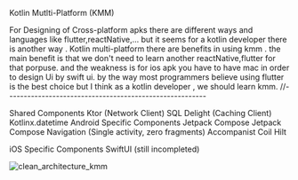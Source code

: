 Kotlin Mutlti-Platform (KMM)

For Designing of Cross-platform apks there are different ways and languages like flutter,reactNative,...
but it seems for a kotlin developer there is another way . Kotlin multi-platform
there are benefits in using kmm . the main benefit is that we don't need to learn another reactNative,flutter for that porpuse.
and the weakness is for ios apk you have to have mac in order to design Ui by swift ui.
by the way most programmers believe using flutter is the best choice but I think as a kotlin developer , we should learn kmm.
//--------------------------------------------------------

Shared Components
Ktor (Network Client)
SQL Delight (Caching Client)
Kotlinx.datetime
Android Specific Components
Jetpack Compose
Jetpack Compose Navigation
(Single activity, zero fragments)
Accompanist Coil
Hilt

iOS Specific Components
SwiftUI (still incompleted)

![clean_architecture_kmm](https://user-images.githubusercontent.com/46685643/231428526-37d165a1-f082-4e6d-af29-e02842586f69.png)












